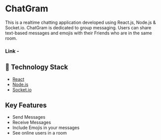 # ChatGram

This is a realtime chatting application developed using React.js, Node.js & Socket.io. ChatGram is dedicated to group messaging. Users can share text-based messages and emojis with their Friends who are in the same room.

### Link - 

## 🏁 Technology Stack

- [React](https://reactjs.org/)
- [Node.js](https://nodejs.org/en/)
- [Socket.io](https://socket.io/)

## Key Features

- Send Messages
- Receive Messages
- Include Emojis in your messages
- See online users in a room


